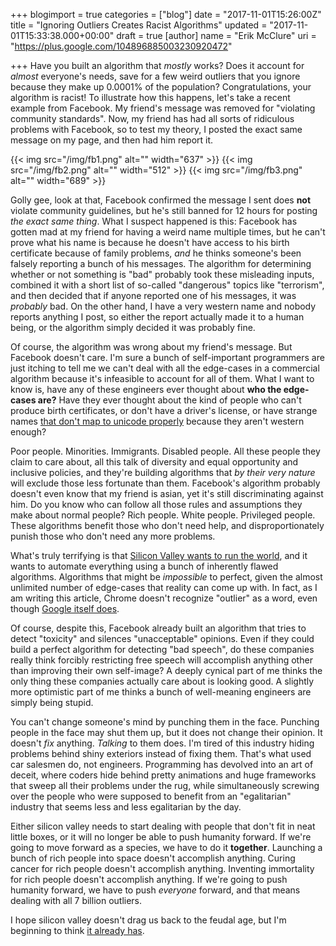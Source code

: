 +++
blogimport = true
categories = ["blog"]
date = "2017-11-01T15:26:00Z"
title = "Ignoring Outliers Creates Racist Algorithms"
updated = "2017-11-01T15:33:38.000+00:00"
draft = true
[author]
name = "Erik McClure"
uri = "https://plus.google.com/104896885003230920472"

+++
Have you built an algorithm that *mostly* works? Does it account for *almost* everyone's needs, save for a few weird outliers that you ignore because they make up 0.0001% of the population? Congratulations, your algorithm is racist! To illustrate how this happens, let's take a recent example from Facebook. My friend's message was removed for "violating community standards". Now, my friend has had all sorts of ridiculous problems with Facebook, so to test my theory, I posted the exact same message on my page, and then had him report it.

{{< img src="/img/fb1.png" alt="" width="637" >}}
{{< img src="/img/fb2.png" alt="" width="512" >}}
{{< img src="/img/fb3.png" alt="" width="689" >}}

Golly gee, look at that, Facebook confirmed the message I sent does **not** violate community guidelines, but he's still banned for 12 hours for posting *the exact same thing*. What I suspect happened is this: Facebook has gotten mad at my friend for having a weird name multiple times, but he can't prove what his name is because he doesn't have access to his birth certificate because of family problems, *and* he thinks someone's been falsely reporting a bunch of his messages. The algorithm for determining whether or not something is "bad" probably took these misleading inputs, combined it with a short list of so-called "dangerous" topics like "terrorism", and then decided that if anyone reported one of his messages, it was *probably* bad. On the other hand, I have a very western name and nobody reports anything I post, so either the report actually made it to a human being, or the algorithm simply decided it was probably fine.

Of course, the algorithm was wrong about my friend's message. But Facebook doesn't care. I'm sure a bunch of self-important programmers are just itching to tell me we can't deal with all the edge-cases in a commercial algorithm because it's infeasible to account for all of them. What I want to know is, have any of these engineers ever thought about **who the edge-cases are?** Have they ever thought about the kind of people who can't produce birth certificates, or don't have a driver's license, or have strange names [that don't map to unicode properly](https://modelviewculture.com/pieces/i-can-text-you-a-pile-of-poo-but-i-cant-write-my-name) because they aren't western enough?

Poor people. Minorities. Immigrants. Disabled people. All these people they claim to care about, all this talk of diversity and equal opportunity and inclusive policies, and they're building algorithms that *by their very nature* will exclude those less fortunate than them. Facebook's algorithm probably doesn't even know that my friend is asian, yet it's still discriminating against him. Do you know who can follow all those rules and assumptions they make about normal people? Rich people. White people. Privileged people. These algorithms benefit those who don't need help, and disproportionately punish those who don't need any more problems.

What's truly terrifying is that [Silicon Valley wants to run the world](https://www.nytimes.com/2017/10/18/upshot/taxibots-sensors-and-self-driving-shuttles-a-glimpse-at-an-internet-city-in-toronto.html), and it wants to automate everything using a bunch of inherently flawed algorithms. Algorithms that might be *impossible* to perfect, given the almost unlimited number of edge-cases that reality can come up with. In fact, as I am writing this article, Chrome doesn't recognize "outlier" as a word, even though [Google itself does](https://www.google.com/search?q=outlier).

Of course, despite this, Facebook already built an algorithm that tries to detect "toxicity" and silences "unacceptable" opinions. Even if they could build a perfect algorithm for detecting "bad speech", do these companies really think forcibly restricting free speech will accomplish anything other than improving their own self-image? A deeply cynical part of me thinks the only thing these companies actually care about is looking good. A slightly more optimistic part of me thinks a bunch of well-meaning engineers are simply being stupid.

You can't change someone's mind by punching them in the face. Punching people in the face may shut them up, but it does not change their opinion. It doesn't *fix* anything. *Talking* to them does. I'm tired of this industry hiding problems behind shiny exteriors instead of fixing them. That's what used car salesmen do, not engineers. Programming has devolved into an art of deceit, where coders hide behind pretty animations and huge frameworks that sweep all their problems under the rug, while simultaneously screwing over the people who were supposed to benefit from an "egalitarian" industry that seems less and less egalitarian by the day.

Either silicon valley needs to start dealing with people that don't fit in neat little boxes, or it will no longer be able to push humanity forward. If we're going to move forward as a species, we have to do it **together**. Launching a bunch of rich people into space doesn't accomplish anything. Curing cancer for rich people doesn't accomplish anything. Inventing immortality for rich people doesn't accomplish anything. If we're going to push humanity forward, we have to push *everyone* forward, and that means dealing with all 7 billion outliers.

I hope silicon valley doesn't drag us back to the feudal age, but I'm beginning to think [it already has](https://medium.com/@ebonstorm/feudalism-and-the-algorithmic-economy-62d6c5d90646).
